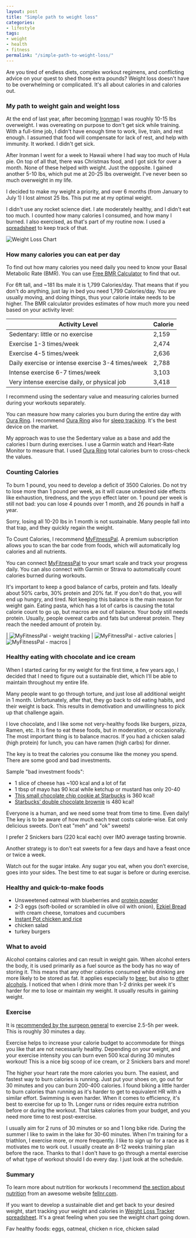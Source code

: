 ```yaml
---
layout: post
title: "Simple path to weight loss"
categories:
- lifestyle
tags:
- weight
- health
- fitness
permalink: "/simple-path-to-weight-loss/"
---
```


Are you tired of endless diets, complex workout regimens, and conflicting advice on your quest to shed those extra pounds? Weight loss doesn't have to be overwhelming or complicated. It's all about calories in and calories out.

<h3>My path to weight gain and weight loss</h3>

At the end of last year, after becoming [Ironman](/i-am-an-ironman/) I was roughly 10-15 lbs overweight. I was overeating on purpose to don't get sick while training. With a full-time job, I didn't have enough time to work, live, train, and rest enough. I assumed that food will compensate for lack of rest, and help with immunity. It worked. I didn't get sick.

After Ironman I went for a week to Hawaii where I had way too much of Hula pie. On top of all that, there was Christmas food, and I got sick for over a month. None of these helped with weight. Just the opposite. I gained another 5-10 lbs, which put me at 20-25 lbs overweight. I've never been so much overweight in my life.

I decided to make my weight a priority, and over 6 months (from January to July 1) I lost almost 25 lbs. This put me at my optimal weight.

I didn't use any rocket science diet. I ate moderately healthy, and I didn't eat too much. I counted how many calories I consumed, and how many I burned. I also exercised, as that's part of my routine now. I used a [spreadsheet](https://docs.google.com/spreadsheets/d/1ho7KNSEitzgiz5PB9VWgWV8A_0ZDG9HzVJyLJXNnGXA/edit?usp=sharing) to keep track of that.

<img src="{{ site.baseurl }}/assets/2023/weight-loss-chart.png" alt="Weight Loss Chart" title="Weight Loss Chart" />

<h3>How many calories you can eat per day</h3>

To find out how many calories you need daily you need to know your Basal Metabolic Rate (BMR). You can use <a href="https://www.calculator.net/bmr-calculator.html">Free BMR Calculator</a> to find that out. 

For 6ft tall, and ~181 lbs male it is 1,799 Calories/day. That means that if you don't do anything, just lay in bed you need 1,799 Calories/day. You are usually moving, and doing things, thus your calorie intake needs to be higher. The BMR calculator provides estimates of how much more you need based on your activity level:

| Activity Level | Calorie |
|----|----|
| Sedentary: little or no exercise | 2,159 |
| Exercise 1-3 times/week | 2,474 |
| Exercise 4-5 times/week | 2,636 |
| Daily exercise or intense exercise 3-4 times/week | 2,788 |
| Intense exercise 6-7 times/week | 3,103 |
| Very intense exercise daily, or physical job | 3,418 |

I recommend using the sedentary value and measuring calories burned during your workouts separately.

You can measure how many calories you burn during the entire day with [Oura Ring](https://ouraring.com/discount/d7efcb9add). I recommend [Oura Ring](https://ouraring.com/discount/d7efcb9add) also for [sleep tracking](https://ouraring.com/blog/how-accurate-is-oura/). It's the best device on the market.

My approach was to use the Sedentary value as a base and add the calories I burn during exercises. I use a Garmin watch and Heart-Rate Monitor to measure that. I used [Oura Ring](https://ouraring.com/discount/d7efcb9add) total calories burn to cross-check the values.

<h3>Counting Calories</h3>

To burn 1 pound, you need to develop a deficit of 3500 Calories. Do not try to lose more than 1 pound per week, as it will cause undesired side effects like exhaustion, tiredness, and the yoyo effect later on. 1 pound per week is still not bad: you can lose 4 pounds over 1 month, and 26 pounds in half a year.

Sorry, losing all 10-20 lbs in 1 month is not sustainable. Many people fall into that trap, and they quickly regain the weight.

To Count Calories, I recommend [MyFitnessPal](https://www.myfitnesspal.com/). A premium subscription allows you to scan the bar code from foods, which will automatically log calories and all nutrients.

You can connect [MyFitnessPal](https://www.myfitnesspal.com/) to your smart scale and track your progress daily. You can also connect with Garmin or Strava to automatically count calories burned during workouts.

It's important to keep a good balance of carbs, protein and fats. Ideally about 50% carbs, 30% protein and 20% fat. If you don't do that, you will end up hungry, and tired. Not keeping this balance is the main reason for weight gain. Eating pasta, which has a lot of carbs is causing the total calorie count to go up, but macros are out of balance. Your body still needs protein. Usually, people overeat carbs and fats but undereat protein. They reach the needed amount of protein by.

| <img src="{{ site.baseurl }}/assets/2023/myfitnesspal-weight.png" alt="MyFitnessPal - weight tracking" title="MyFitnessPal - weight tracking" /> | <img src="{{ site.baseurl }}/assets/2023/myfitnesspal-active-calories.png" alt="MyFitnessPal - active calories" title="MyFitnessPal - active calories" /> | <img src="{{ site.baseurl }}/assets/2023/myfitnesspal-macros.png" alt="MyFitnessPal - macros" title="MyFitnessPal - macros" /> |

<h3>Healthy eating with chocolate and ice cream</h3>

When I started caring for my weight for the first time, a few years ago, I decided that I need to figure out a sustainable diet, which I'll be able to maintain throughout my entire life.

Many people want to go through torture, and just lose all additional weight in 1 month. Unfortunately, after that, they go back to old eating habits, and their weight is back. This results in demotivation and unwillingness to pick up that challenge again.

I love chocolate, and I like some not very-healthy foods like burgers, pizza, Ramen, etc. It is fine to eat these foods, but in moderation, or occasionally. The most important thing is to balance macros. If you had a chicken salad (high protein) for lunch, you can have ramen (high carbs) for dinner.

The key is to treat the calories you consume like the money you spend. There are some good and bad investments.

Sample "bad investment foods":
- 1 slice of cheese has ~100 kcal and a lot of fat
- 1 tbsp of mayo has 90 kcal while ketchup or mustard has only 20-40
- [This small chocolate chip cookie at Starbucks](https://www.starbucks.com/menu/product/2122714/single) is 360 kcal!
- [Starbucks’ double chocolate brownie](https://www.starbucks.com/menu/product/1130/single) is 480 kcal!

Everyone is a human, and we need some treat from time to time. Even daily! The key is to be aware of how much each treat costs calorie-wise. Eat only delicious sweets. Don’t eat "meh" and "ok" sweets!

I prefer 2 Snickers bars (220 kcal each) over IMO average tasting brownie.

Another strategy is to don't eat sweets for a few days and have a feast once or twice a week.

Watch out for the sugar intake. Any sugar you eat, when you don’t exercise, goes into your sides. The best time to eat sugar is before or during exercise.

<h3>Healthy and quick-to-make foods</h3>

- Unsweetened oatmeal with blueberries and [protein powder](https://amzn.to/3pv1gkG)
- 2-3 eggs (soft-boiled or scrambled in olive oil with onion), [Ezkiel Bread](https://amzn.to/3NDzHxC) with cream cheese, tomatoes and cucumbers
- [Instant Pot chicken and rice](https://www.spoonfulofflavor.com/instant-pot-chicken-and-rice/)
- chicken salad
- turkey burgers

<h3>What to avoid</h3>

Alcohol contains calories and can result in weight gain. When alcohol enters the body, it is used primarily as a fuel source as the body has no way of storing it. This means that any other calories consumed while drinking are more likely to be stored as fat. It applies especially to [beer](https://www.caloriesecrets.net/does-beer-cause-weight-gain/), but also to [other alcohols](https://www.health.com/weight-loss/does-alcohol-make-you-gain-weight). I noticed that when I drink more than 1-2 drinks per week it's harder for me to lose or maintain my weight. It usually results in gaining weight.

<h3>Exercise</h3>

It is [recommended by the surgeon general](https://health.gov/sites/default/files/2019-09/Physical_Activity_Guidelines_2nd_edition.pdf) to exercise 2.5-5h per week. This is roughly 30 minutes a day.

Exercise helps to increase your calorie budget to accommodate for things you like that are not necessarily healthy. Depending on your weight, and your exercise intensity you can burn even 500 kcal during 30 minutes workout! This is a nice big scoop of ice cream, or 2 Snickers bars and more!

The higher your heart rate the more calories you burn. The easiest, and fastest way to burn calories is running. Just put your shoes on, go out for 30 minutes and you can burn 200-400 calories. I found biking a little harder to burn calories than running as it's harder to get to equivalent HR with a similar effort. Swimming is even harder. When it comes to efficiency, it's best to exercise for up to 1h. Longer runs or rides require extra nutrition before or during the workout. That takes calories from your budget, and you need more time to rest post-exercise.

I usually aim for 2 runs of 30 minutes or so and 1 long bike ride. During the summer I like to swim in the lake for 30-60 minutes. When I'm training for a triathlon, I exercise more, or more frequently. I like to sign up for a race as it motivates me to work out. I usually create an 8-12 weeks training plan before the race. Thanks to that I don't have to go through a mental exercise of what type of workout should I do every day. I just look at the schedule.

<h3>Summary</h3>

To learn more about nutrition for workouts I recommend [the section about nutrition](https://fellrnr.com/wiki/Nutrition) from an awesome website [fellnr.com](https://fellrnr.com/).

If you want to develop a sustainable diet and get back to your desired weight, start tracking your weight and calories in [Weight Loss Tracker spreadsheet](https://docs.google.com/spreadsheets/d/1ho7KNSEitzgiz5PB9VWgWV8A_0ZDG9HzVJyLJXNnGXA/edit?usp=sharing). It's a great feeling when you see the weight chart going down.

Fav healthy foods: eggs, oatmeal, chicken n rice, chicken salad